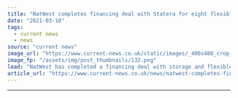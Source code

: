 ```yaml
---
title: "NatWest completes financing deal with Statera for eight flexible energy projects"
date: "2021-03-10"
tags: 
  - current news
  - news
source: "current news"
image_url: "https://www.current-news.co.uk/static/images/_400x400_crop_center-center/Creyke-Beck-battery-storage-site-credit-NatWestStatera-Energy.png"
image_fp: "/assets/img/post_thumbnails/132.png"
lead: "​NatWest has completed a financing deal with storage and flexible generation company Statera Energy to support eight new projects in the UK."
article_url: "https://www.current-news.co.uk/news/natwest-completes-financing-deal-with-statera-for-eight-flexible-energy-projects?utm_source=rss-feeds&utm_medium=rss&utm_campaign=rss"
---
```


---
